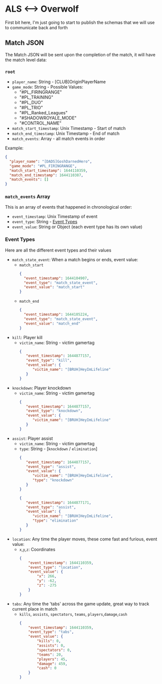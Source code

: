# ALS <--> Overwolf

First bit here, I'm just going to start to publish the schemas that we will use to communicate back and forth

## Match JSON
The Match JSON will be sent upon the completion of the match, it will have the match level data:
### `root`
* `player_name`: String - [CLUB]OriginPlayerName
* `game_mode`: String - Possible Values:
  * "#PL_FIRINGRANGE"
  * "#PL_TRAINING"
  * "#PL_DUO"
  * "#PL_TRIO"
  * "#PL_Ranked_Leagues"
  * "#SHADOWROYALE_MODE"
  * "#CONTROL_NAME"
* `match_start_timestamp`: Unix Timestamp - Start of match
* `match_end_timestamp`: Unix Timestamp - End of match
* `match_events`: Array - all match events in order

Example:
```json
{
  "player_name": "[DADS]GoshDarnedHero",
  "game_mode": "#PL_FIRINGRANGE",
  "match_start_timestamp": 1644110359,
  "match_end_timestamp": 1644110387,
  "match_events": []
}
```

### `match_events` Array
This is an array of events that happened in chronological order:
* `event_timestamp`: Unix Timestamp of event
* `event_type`: String - [Event Types](#event-types)
* `event_value`: String or Object (each event type has its own value)

### Event Types
Here are all the different event types and their values
* `match_state_event`: When a match begins or ends, event value:
  * `match_start`
    ```json
    {
      "event_timestamp": 1644104907,
      "event_type": "match_state_event",
      "event_value": "match_start"
    }
    ```
  * `match_end`
    ```json
    {
      "event_timestamp": 1644105224,
      "event_type": "match_state_event",
      "event_value": "match_end"
    }
* `kill`: Player kill
  * `victim_name`: String - victim gamertag
      ```json
      {
         "event_timestamp": 1644877157,
         "event_type": "kill",
         "event_value": {
            "victim_name": "[BRUH]HeyImLifeline"
         }
      }
      ```   
* `knockdown`: Player knockdown
  * `victim_name`: String - victim gamertag
      ```json
      {
         "event_timestamp": 1644877157,
         "event_type": "knockdown",
         "event_value": {
            "victim_name": "[BRUH]HeyImLifeline"
         }
      }
      ```   
* `assist`: Player assist
  * `victim_name`: String - victim gamertag
  * `type`: String - [`knockdown` / `elimination`]
      ```json
      {
         "event_timestamp": 1644877157,
         "event_type": "assist",
         "event_value": {
            "victim_name": "[BRUH]HeyImLifeline",
            "type": "knockdown"
         }
      }
      ```   
      ```json
      {
         "event_timestamp": 1644877171,
         "event_type": "assist",
         "event_value": {
            "victim_name": "[BRUH]HeyImLifeline",
            "type": "elimination"
         }
      }
      ```   
* `location`: Any time the player moves, these come fast and furious, event value:
  * `x`,`y`,`z`: Coordinates
      ```json
      {
          "event_timestamp": 1644110359,
          "event_type": "location",
          "event_value": {
              "x": 266,
              "y": -62,
              "z": -275
          }
      }
      ```
* `tabs`: Any time the 'tabs' across the game update, great way to track current place in match
  * `kills`, `assists`, `spectators`, `teams`, `players`,`damage`,`cash`
    ```json
    {
        "event_timestamp": 1644110359,
        "event_type": "tabs",
        "event_value": {
            "kills": 0,
            "assists": 0,
            "spectators": 0,
            "teams": 20,
            "players": 45,
            "damage": 459,
            "cash": 0
        }
    }
    ```
